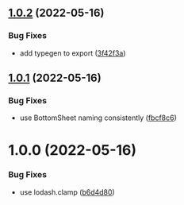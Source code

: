 ## [1.0.2](https://github.com/bottom-sheet/state-machine/compare/v1.0.1...v1.0.2) (2022-05-16)


### Bug Fixes

* add typegen to export ([3f42f3a](https://github.com/bottom-sheet/state-machine/commit/3f42f3a5803279ab0a4223302a1fbd173645356a))

## [1.0.1](https://github.com/bottom-sheet/state-machine/compare/v1.0.0...v1.0.1) (2022-05-16)


### Bug Fixes

* use BottomSheet naming consistently ([fbcf8c6](https://github.com/bottom-sheet/state-machine/commit/fbcf8c6870e7c6fc940da3ff24fdcc2279759998))

# 1.0.0 (2022-05-16)


### Bug Fixes

* use lodash.clamp ([b6d4d80](https://github.com/bottom-sheet/state-machine/commit/b6d4d806324bbd27b4010e2039f0bcf047d24953))
